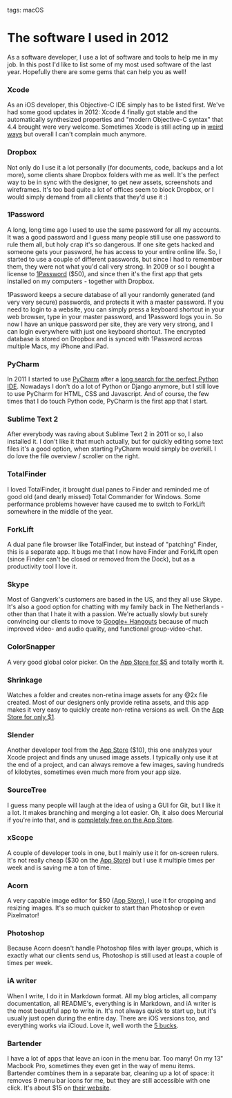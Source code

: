 tags: macOS

# The software I used in 2012
As a software developer, I use a lot of software and tools to help me in my job. In this post I'd like to list some of my most used software of the last year. Hopefully there are some gems that can help you as well!

### Xcode
As an iOS developer, this Objective-C IDE simply has to be listed first. We've had some good updates in 2012: Xcode 4 finally got stable and the automatically synthesized properties and "modern Objective-C syntax" that 4.4 brought were very welcome. Sometimes Xcode is still acting up in [weird ways](http://www.textfromxcode.com) but overall I can't complain much anymore.

### Dropbox
Not only do I use it a lot personally (for documents, code, backups and a lot more), some clients share Dropbox folders with me as well. It's the perfect way to be in sync with the designer, to get new assets, screenshots and wireframes. It's too bad quite a lot of offices seem to block Dropbox, or I would simply demand from all clients that they'd use it :)

### 1Password
A long, long time ago I used to use the same password for all my accounts. It was a good password and I guess many people still use one password to rule them all, but holy crap it's so dangerous. If one site gets hacked and someone gets your password, he has access to your entire online life. So, I started to use a couple of different passwords, but since I had to remember them, they were not what you'd call very strong. In 2009 or so I bought a license to [1Password](https://agilebits.com/onepassword) ($50), and since then it's the first app that gets installed on my computers - together with Dropbox.

1Password keeps a secure database of all your randomly generated (and very very secure) passwords, and protects it with a master password. If you need to login to a website, you can simply press a keyboard shortcut in your web browser, type in your master password, and 1Password logs you in. So now I have an unique password per site, they are very very strong, and I can login everywhere with just one keyboard shortcut. The encrypted database is stored on Dropbox and is synced with 1Password across multiple Macs, my iPhone and iPad.

### PyCharm
In 2011 I started to use [PyCharm](http://www.jetbrains.com/pycharm/) after a [long search for the perfect Python IDE](/articles/2011/search-perfect-python-ide-django/). Nowadays I don't do a lot of Python or Django anymore, but I still love to use PyCharm for HTML, CSS and Javascript. And of course, the few times that I do touch Python code, PyCharm is the first app that I start.

### Sublime Text 2
After everybody was raving about Sublime Text 2 in 2011 or so, I also installed it. I don't like it that much actually, but for quickly editing some text files it's a good option, when starting PyCharm would simply be overkill. I do love the file overview / scroller on the right.

### TotalFinder
I loved TotalFinder, it brought dual panes to Finder and reminded me of good old (and dearly missed) Total Commander for Windows. Some performance problems however have caused me to switch to ForkLift somewhere in the middle of the year.

### ForkLift
A dual pane file browser like TotalFinder, but instead of "patching" Finder, this is a separate app. It bugs me that I now have Finder and ForkLift open (since Finder can't be closed or removed from the Dock), but as a productivity tool I love it.

### Skype
Most of Gangverk's customers are based in the US, and they all use Skype. It's also a good option for chatting with my family back in The Netherlands - other than that I hate it with a passion. We're actually slowly but surely convincing our clients to move to [Google+ Hangouts](https://plus.google.com/hangouts) because of much improved video- and audio quality, and functional group-video-chat.

### ColorSnapper
A very good global color picker. On the [App Store for $5](https://itunes.apple.com/app/colorsnapper/id418176775?l=en&mt=12) and totally worth it.

### Shrinkage
Watches a folder and creates non-retina image assets for any @2x file created. Most of our designers only provide retina assets, and this app makes it very easy to quickly create non-retina versions as well. On the [App Store for only $1](https://itunes.apple.com/app/shrinkage/id505800575?l=en&mt=12).

### Slender
Another developer tool from the [App Store](https://itunes.apple.com/app/slender/id493656257?l=en&mt=12) ($10), this one analyzes your Xcode project and finds any unused image assets. I typically only use it at the end of a project, and can always remove a few images, saving hundreds of kilobytes, sometimes even much more from your app size.

### SourceTree
I guess many people will laugh at the idea of using a GUI for Git, but I like it a lot. It makes branching and merging a lot easier. Oh, it also does Mercurial if you're into that, and is [completely free on the App Store](https://itunes.apple.com/app/sourcetree-git-hg/id411678673?l=en&mt=12).

### xScope
A couple of developer tools in one, but I mainly use it for on-screen rulers. It's not really cheap ($30 on the [App Store](https://itunes.apple.com/app/xscope/id447661441?l=en&mt=12)) but I use it multiple times per week and is saving me a ton of time.

### Acorn
A very capable image editor for $50 ([App Store](https://itunes.apple.com/app/acorn-image-editor-for-humans/id402280036?l=en&mt=12)), I use it for cropping and resizing images. It's so much quicker to start than Photoshop or even Pixelmator!

### Photoshop
Because Acorn doesn't handle Photoshop files with layer groups, which is exactly what our clients send us, Photoshop is still used at least a couple of times per week.

### iA writer
When I write, I do it in Markdown format. All my blog articles, all company documentation, all README's, everything is in Markdown, and iA writer is the most beautiful app to write in. It's not always quick to start up, but it's usually just open during the entire day. There are iOS versions too, and everything works via iCloud. Love it, well worth the [5 bucks](https://itunes.apple.com/app/ia-writer/id439623248?l=en&mt=12).

### Bartender
I have a lot of apps that leave an icon in the menu bar. Too many! On my 13" Macbook Pro, sometimes they even get in the way of menu items. Bartender combines them in a separate bar, cleaning up a lot of space: it removes 9 menu bar icons for me, but they are still accessible with one click. It's about $15 on [their website](http://www.macbartender.com).
